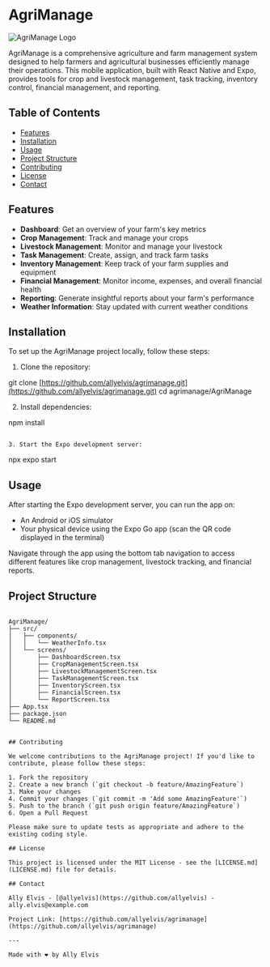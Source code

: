 # AgriManage

![AgriManage Logo](https://placeholder.com/wp-content/uploads/2018/10/placeholder.com-logo1.png)

AgriManage is a comprehensive agriculture and farm management system designed to help farmers and agricultural businesses efficiently manage their operations. This mobile application, built with React Native and Expo, provides tools for crop and livestock management, task tracking, inventory control, financial management, and reporting.

## Table of Contents

- [Features](#features)
- [Installation](#installation)
- [Usage](#usage)
- [Project Structure](#project-structure)
- [Contributing](#contributing)
- [License](#license)
- [Contact](#contact)

## Features

- **Dashboard**: Get an overview of your farm's key metrics
- **Crop Management**: Track and manage your crops
- **Livestock Management**: Monitor and manage your livestock
- **Task Management**: Create, assign, and track farm tasks
- **Inventory Management**: Keep track of your farm supplies and equipment
- **Financial Management**: Monitor income, expenses, and overall financial health
- **Reporting**: Generate insightful reports about your farm's performance
- **Weather Information**: Stay updated with current weather conditions

## Installation

To set up the AgriManage project locally, follow these steps:

1. Clone the repository:

git clone [https://github.com/allyelvis/agrimanage.git](https://github.com/allyelvis/agrimanage.git)
cd agrimanage/AgriManage

2. Install dependencies:


npm install

```plaintext

3. Start the Expo development server:
```

npx expo start

## Usage

After starting the Expo development server, you can run the app on:

- An Android or iOS simulator
- Your physical device using the Expo Go app (scan the QR code displayed in the terminal)

Navigate through the app using the bottom tab navigation to access different features like crop management, livestock tracking, and financial reports.

## Project Structure

```

AgriManage/
├── src/
│   ├── components/
│   │   └── WeatherInfo.tsx
│   └── screens/
│       ├── DashboardScreen.tsx
│       ├── CropManagementScreen.tsx
│       ├── LivestockManagementScreen.tsx
│       ├── TaskManagementScreen.tsx
│       ├── InventoryScreen.tsx
│       ├── FinancialScreen.tsx
│       └── ReportScreen.tsx
├── App.tsx
├── package.json
└── README.md


## Contributing

We welcome contributions to the AgriManage project! If you'd like to contribute, please follow these steps:

1. Fork the repository
2. Create a new branch (`git checkout -b feature/AmazingFeature`)
3. Make your changes
4. Commit your changes (`git commit -m 'Add some AmazingFeature'`)
5. Push to the branch (`git push origin feature/AmazingFeature`)
6. Open a Pull Request

Please make sure to update tests as appropriate and adhere to the existing coding style.

## License

This project is licensed under the MIT License - see the [LICENSE.md](LICENSE.md) file for details.

## Contact

Ally Elvis - [@allyelvis](https://github.com/allyelvis) - ally.elvis@example.com

Project Link: [https://github.com/allyelvis/agrimanage](https://github.com/allyelvis/agrimanage)

---

Made with ❤️ by Ally Elvis
```